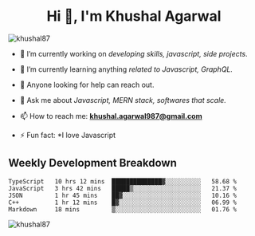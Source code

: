 <h1 align="center">Hi 👋, I'm Khushal Agarwal</h1>


<p align="left"> <img src="https://komarev.com/ghpvc/?username=khushal87&label=Profile Views&color=green&style=plastic" alt="khushal87" /> </p>

- 🔭 I’m currently working on *developing skills, javascript, side projects*.

- 🌱 I’m currently learning anything *related to Javascript, GraphQL.*

- 🤔 Anyone looking for help can reach out.

- 💬 Ask me about *Javascript, MERN stack, softwares that scale.*

- 📫 How to reach me: **khushal.agarwal987@gmail.com**

- ⚡ Fun fact: *I love Javascript 




## Weekly Development Breakdown
<!--START_SECTION:waka-->
```text
TypeScript   10 hrs 12 mins  ██████████████▓░░░░░░░░░░   58.68 % 
JavaScript   3 hrs 42 mins   █████▒░░░░░░░░░░░░░░░░░░░   21.37 % 
JSON         1 hr 45 mins    ██▓░░░░░░░░░░░░░░░░░░░░░░   10.16 % 
C++          1 hr 12 mins    █▓░░░░░░░░░░░░░░░░░░░░░░░   06.99 % 
Markdown     18 mins         ▒░░░░░░░░░░░░░░░░░░░░░░░░   01.76 % 
```
<!--END_SECTION:waka-->
<p><img align="center" src="https://github-readme-stats.vercel.app/api?username=khushal87&count_private=true&show_icons=true" alt="khushal87"/></p>
